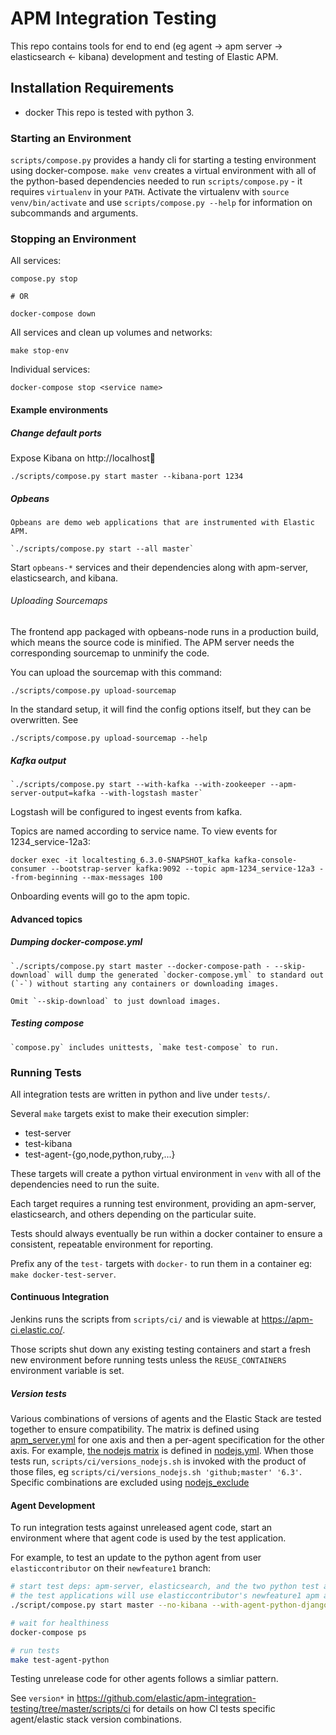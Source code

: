 # APM Integration Testing 

This repo contains tools for end to end (eg agent -> apm server -> elasticsearch <- kibana) development and testing of Elastic APM.

## Installation Requirements
- docker
This repo is tested with python 3. 

### Starting an Environment

`scripts/compose.py` provides a handy cli for starting a testing environment using docker-compose.
`make venv` creates a virtual environment with all of the python-based dependencies needed to run `scripts/compose.py` - it requires `virtualenv` in your `PATH`.
Activate the virtualenv with `source venv/bin/activate` and use `scripts/compose.py --help` for information on subcommands and arguments.

### Stopping an Environment

All services:
```
compose.py stop

# OR

docker-compose down
```

All services and clean up volumes and networks:
```
make stop-env
```

Individual services:
```
docker-compose stop <service name>
```

#### Example environments

##### Change default ports

Expose Kibana on http://localhost:1234:

```
./scripts/compose.py start master --kibana-port 1234
```

##### Opbeans

    Opbeans are demo web applications that are instrumented with Elastic APM.

    `./scripts/compose.py start --all master`

Start `opbeans-*` services and their dependencies along with apm-server, elasticsearch, and kibana.

###### Uploading Sourcemaps

The frontend app packaged with opbeans-node runs in a production build, which means the source code is minified. The APM server needs the corresponding sourcemap to unminify the code.

You can upload the sourcemap with this command:

    ./scripts/compose.py upload-sourcemap

In the standard setup, it will find the config options itself, but they can be overwritten. See

    ./scripts/compose.py upload-sourcemap --help

##### Kafka output

    `./scripts/compose.py start --with-kafka --with-zookeeper --apm-server-output=kafka --with-logstash master`

Logstash will be configured to ingest events from kafka.

Topics are named according to service name. To view events for 1234_service-12a3:

    docker exec -it localtesting_6.3.0-SNAPSHOT_kafka kafka-console-consumer --bootstrap-server kafka:9092 --topic apm-1234_service-12a3 --from-beginning --max-messages 100

Onboarding events will go to the apm topic.

#### Advanced topics

##### Dumping docker-compose.yml

    `./scripts/compose.py start master --docker-compose-path - --skip-download` will dump the generated `docker-compose.yml` to standard out (`-`) without starting any containers or downloading images.

    Omit `--skip-download` to just download images.

##### Testing compose

    `compose.py` includes unittests, `make test-compose` to run.

### Running Tests

All integration tests are written in python and live under `tests/`.

Several `make` targets exist to make their execution simpler:

- test-server
- test-kibana
- test-agent-{go,node,python,ruby,...}

These targets will create a python virtual environment in `venv` with all of the dependencies need to run the suite.

Each target requires a running test environment, providing an apm-server, elasticsearch, and others depending on the particular suite.

Tests should always eventually be run within a docker container to ensure a consistent, repeatable environment for reporting.

Prefix any of the `test-` targets with `docker-` to run them in a container eg: `make docker-test-server`.

#### Continuous Integration

Jenkins runs the scripts from `scripts/ci/` and is viewable at https://apm-ci.elastic.co/.

Those scripts shut down any existing testing containers and start a fresh new environment before running tests unless the `REUSE_CONTAINERS` environment variable is set.

##### Version tests

Various combinations of versions of agents and the Elastic Stack are tested together to ensure compatibility.
The matrix is defined using [apm_server.yml](https://github.com/elastic/apm-integration-testing/blob/master/tests/versions/apm_server.yml) for one axis and then a per-agent specification for the other axis.
For example, [the nodejs matrix](https://apm-ci.elastic.co/view/All/job/elastic+apm-integration-testing+master+multijob-nodejs-agent-versions/) is defined in [nodejs.yml](https://github.com/elastic/apm-integration-testing/blob/master/tests/versions/nodejs.yml).
When those tests run, `scripts/ci/versions_nodejs.sh` is invoked with the product of those files, eg `scripts/ci/versions_nodejs.sh 'github;master' '6.3'`.
Specific combinations are excluded using [nodejs_exclude](https://github.com/elastic/apm-integration-testing/blob/master/tests/versions/nodejs_exclude.yml)

#### Agent Development

To run integration tests against unreleased agent code, start an environment where that agent code is used by the test application.

For example, to test an update to the python agent from user `elasticcontributor` on their `newfeature1` branch:

```bash
# start test deps: apm-server, elasticsearch, and the two python test applications
# the test applications will use elasticcontributor's newfeature1 apm agent
./script/compose.py start master --no-kibana --with-agent-python-django --with-agent-python-flask --python-agent-package=git+https://github.com/elasticcontributor/apm-agent-python.git@newfeature1 --force-build

# wait for healthiness
docker-compose ps

# run tests
make test-agent-python
```

Testing unrelease code for other agents follows a simliar pattern.

See `version*` in https://github.com/elastic/apm-integration-testing/tree/master/scripts/ci for details on how CI tests specific agent/elastic stack version combinations.
